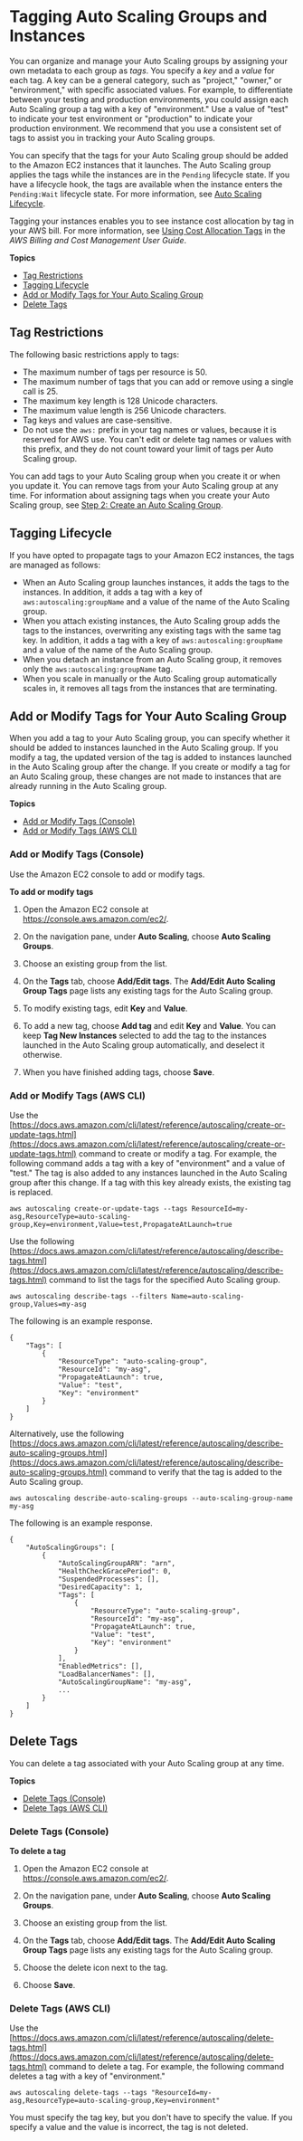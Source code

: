 # Tagging Auto Scaling Groups and Instances<a name="autoscaling-tagging"></a>

You can organize and manage your Auto Scaling groups by assigning your own metadata to each group as *tags*\. You specify a *key* and a *value* for each tag\. A key can be a general category, such as "project," "owner," or "environment," with specific associated values\. For example, to differentiate between your testing and production environments, you could assign each Auto Scaling group a tag with a key of "environment\." Use a value of "test" to indicate your test environment or "production" to indicate your production environment\. We recommend that you use a consistent set of tags to assist you in tracking your Auto Scaling groups\.

You can specify that the tags for your Auto Scaling group should be added to the Amazon EC2 instances that it launches\. The Auto Scaling group applies the tags while the instances are in the `Pending` lifecycle state\. If you have a lifecycle hook, the tags are available when the instance enters the `Pending:Wait` lifecycle state\. For more information, see [Auto Scaling Lifecycle](AutoScalingGroupLifecycle.md)\.

Tagging your instances enables you to see instance cost allocation by tag in your AWS bill\. For more information, see [Using Cost Allocation Tags](https://docs.aws.amazon.com/awsaccountbilling/latest/aboutv2/cost-alloc-tags.html) in the *AWS Billing and Cost Management User Guide*\.

**Topics**
+ [Tag Restrictions](#tag_restrictions)
+ [Tagging Lifecycle](#tag-lifecycle)
+ [Add or Modify Tags for Your Auto Scaling Group](#add-tags)
+ [Delete Tags](#delete-tag)

## Tag Restrictions<a name="tag_restrictions"></a>

The following basic restrictions apply to tags:
+ The maximum number of tags per resource is 50\.
+ The maximum number of tags that you can add or remove using a single call is 25\.
+ The maximum key length is 128 Unicode characters\.
+ The maximum value length is 256 Unicode characters\.
+ Tag keys and values are case\-sensitive\.
+ Do not use the `aws:` prefix in your tag names or values, because it is reserved for AWS use\. You can't edit or delete tag names or values with this prefix, and they do not count toward your limit of tags per Auto Scaling group\.

You can add tags to your Auto Scaling group when you create it or when you update it\. You can remove tags from your Auto Scaling group at any time\. For information about assigning tags when you create your Auto Scaling group, see [Step 2: Create an Auto Scaling Group](GettingStartedTutorial.md#gs-create-asg)\.

## Tagging Lifecycle<a name="tag-lifecycle"></a>

If you have opted to propagate tags to your Amazon EC2 instances, the tags are managed as follows:
+ When an Auto Scaling group launches instances, it adds the tags to the instances\. In addition, it adds a tag with a key of `aws:autoscaling:groupName` and a value of the name of the Auto Scaling group\.
+ When you attach existing instances, the Auto Scaling group adds the tags to the instances, overwriting any existing tags with the same tag key\. In addition, it adds a tag with a key of `aws:autoscaling:groupName` and a value of the name of the Auto Scaling group\.
+ When you detach an instance from an Auto Scaling group, it removes only the `aws:autoscaling:groupName` tag\.
+ When you scale in manually or the Auto Scaling group automatically scales in, it removes all tags from the instances that are terminating\.

## Add or Modify Tags for Your Auto Scaling Group<a name="add-tags"></a>

When you add a tag to your Auto Scaling group, you can specify whether it should be added to instances launched in the Auto Scaling group\. If you modify a tag, the updated version of the tag is added to instances launched in the Auto Scaling group after the change\. If you create or modify a tag for an Auto Scaling group, these changes are not made to instances that are already running in the Auto Scaling group\.

**Topics**
+ [Add or Modify Tags \(Console\)](#add-tags-console)
+ [Add or Modify Tags \(AWS CLI\)](#add-tags-aws-cli)

### Add or Modify Tags \(Console\)<a name="add-tags-console"></a>

Use the Amazon EC2 console to add or modify tags\.

**To add or modify tags**

1. Open the Amazon EC2 console at [https://console\.aws\.amazon\.com/ec2/](https://console.aws.amazon.com/ec2/)\.

1. On the navigation pane, under **Auto Scaling**, choose **Auto Scaling Groups**\.

1. Choose an existing group from the list\.

1. On the **Tags** tab, choose **Add/Edit tags**\. The **Add/Edit Auto Scaling Group Tags** page lists any existing tags for the Auto Scaling group\.

1. To modify existing tags, edit **Key** and **Value**\.

1. To add a new tag, choose **Add tag** and edit **Key** and **Value**\. You can keep **Tag New Instances** selected to add the tag to the instances launched in the Auto Scaling group automatically, and deselect it otherwise\.

1. When you have finished adding tags, choose **Save**\.

### Add or Modify Tags \(AWS CLI\)<a name="add-tags-aws-cli"></a>

Use the [https://docs.aws.amazon.com/cli/latest/reference/autoscaling/create-or-update-tags.html](https://docs.aws.amazon.com/cli/latest/reference/autoscaling/create-or-update-tags.html) command to create or modify a tag\. For example, the following command adds a tag with a key of "environment" and a value of "test\." The tag is also added to any instances launched in the Auto Scaling group after this change\. If a tag with this key already exists, the existing tag is replaced\.

```
aws autoscaling create-or-update-tags --tags ResourceId=my-asg,ResourceType=auto-scaling-group,Key=environment,Value=test,PropagateAtLaunch=true
```

Use the following [https://docs.aws.amazon.com/cli/latest/reference/autoscaling/describe-tags.html](https://docs.aws.amazon.com/cli/latest/reference/autoscaling/describe-tags.html) command to list the tags for the specified Auto Scaling group\.

```
aws autoscaling describe-tags --filters Name=auto-scaling-group,Values=my-asg
```

The following is an example response\.

```
{
    "Tags": [
        {
            "ResourceType": "auto-scaling-group",
            "ResourceId": "my-asg",
            "PropagateAtLaunch": true,
            "Value": "test",
            "Key": "environment"
        }
    ]
}
```

Alternatively, use the following [https://docs.aws.amazon.com/cli/latest/reference/autoscaling/describe-auto-scaling-groups.html](https://docs.aws.amazon.com/cli/latest/reference/autoscaling/describe-auto-scaling-groups.html) command to verify that the tag is added to the Auto Scaling group\.

```
aws autoscaling describe-auto-scaling-groups --auto-scaling-group-name my-asg
```

The following is an example response\.

```
{
    "AutoScalingGroups": [
        {
            "AutoScalingGroupARN": "arn",
            "HealthCheckGracePeriod": 0,
            "SuspendedProcesses": [],
            "DesiredCapacity": 1,
            "Tags": [
                {
                    "ResourceType": "auto-scaling-group",
                    "ResourceId": "my-asg",
                    "PropagateAtLaunch": true,
                    "Value": "test",
                    "Key": "environment"
                }
            ],
            "EnabledMetrics": [],
            "LoadBalancerNames": [],
            "AutoScalingGroupName": "my-asg",
            ...
        }
    ]
}
```

## Delete Tags<a name="delete-tag"></a>

You can delete a tag associated with your Auto Scaling group at any time\.

**Topics**
+ [Delete Tags \(Console\)](#delete-tag-console)
+ [Delete Tags \(AWS CLI\)](#delete-tag-aws-cli)

### Delete Tags \(Console\)<a name="delete-tag-console"></a>

**To delete a tag**

1. Open the Amazon EC2 console at [https://console\.aws\.amazon\.com/ec2/](https://console.aws.amazon.com/ec2/)\.

1. On the navigation pane, under **Auto Scaling**, choose **Auto Scaling Groups**\.

1. Choose an existing group from the list\.

1. On the **Tags** tab, choose **Add/Edit tags**\. The **Add/Edit Auto Scaling Group Tags** page lists any existing tags for the Auto Scaling group\.

1. Choose the delete icon next to the tag\.

1. Choose **Save**\.

### Delete Tags \(AWS CLI\)<a name="delete-tag-aws-cli"></a>

Use the [https://docs.aws.amazon.com/cli/latest/reference/autoscaling/delete-tags.html](https://docs.aws.amazon.com/cli/latest/reference/autoscaling/delete-tags.html) command to delete a tag\. For example, the following command deletes a tag with a key of "environment\."

```
aws autoscaling delete-tags --tags "ResourceId=my-asg,ResourceType=auto-scaling-group,Key=environment"
```

You must specify the tag key, but you don't have to specify the value\. If you specify a value and the value is incorrect, the tag is not deleted\.